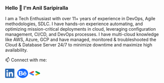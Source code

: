 ### Hello 👋 I'm Anil Saripiralla

I am a Tech Enthusiast with over 11+ years of experience in DevOps, Agile methodologies, SDLC. I have hands-on experience automating, and optimizing mission-critical deployments in cloud, leveraging configuration management, CI/CD, and DevOps processes. I have multi-cloud knowledge like AWS, Azure, GCP and have managed, monitored & troubleshooted the Cloud & Database Server 24/7 to minimize downtime and maximize high availability.



📫 Connect with me:
<p align="left">
  <a href="https://linkedin.com/in/sanilreddy" target="blank"><img align="center"src="https://github.com/anilsakr/anilsakr/blob/ef5b7cc207bfe208f4cdbfce51feb50915e3dd5f/assets/LI-In.png" alt="sanilreddy" height="30" width="35" /></a>
  <a href="https://www.behance.net/anilreddys" target="blank"><img align="center"src="https://raw.githubusercontent.com/anilsakr/anilsakr/ef5b7cc207bfe208f4cdbfce51feb50915e3dd5f/assets/behance-1.svg" alt="anilreddys" height="30" width="35" /></a>
  <a href="https://g.dev/anils" target="blank"><img align="center"src="https://raw.githubusercontent.com/anilsakr/anilsakr/main/assets/google-developers-svgrepo-com.svg" alt="anilreddys" height="30" width="35" /></a>
</p>
<!--
**anilsakr/anilsakr** is a ✨ _special_ ✨ repository because its `README.md` (this file) appears on your GitHub profile.

Here are some ideas to get you started:

- 🔭 I’m currently working on ...
- 🌱 I’m currently learning ...
- 👯 I’m looking to collaborate on ...
- 🤔 I’m looking for help with ...
- 💬 Ask me about ...
- 📫 How to reach me: ...
- <h3 align="left">📫 Connect with me:</h3>
- 😄 Pronouns: ...
- ⚡ Fun fact: ...
-->
